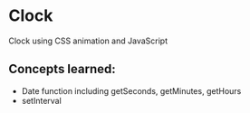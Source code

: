 # Clock
Clock using CSS animation and JavaScript

## Concepts learned:
* Date function including getSeconds, getMinutes, getHours
* setInterval

